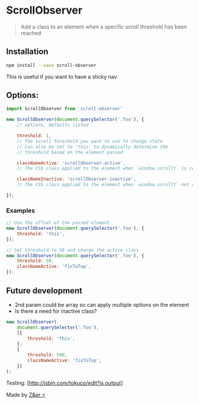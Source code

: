# ScrollObserver
> Add a class to an element when a specific scroll threshold has been reached


## Installation

```sh
npm install --save scroll-observer
```

This is useful if you want to have a sticky nav

## Options:
```js
import ScrollObserver from 'scroll-observer'

new ScrollObserver(document.querySelector('.foo'), {
	// options, defaults listed

	threshold: 1,
	// The scroll threshold you want to use to change state
	// Can also be set to 'this' to dynamically determine the
	// threshold based on the element passed

	classNameActive: 'scrollObserver-active',
	// The CSS class applied to the element when `window.scrollY` is reached

	classNameInactive: 'scrollObserver-inactive',
	// The CSS class applied to the element when `window.scrollY` not reached

});
```

### Examples

```js
// Use the offset of the passed element
new ScrollObserver(document.querySelector('.foo'), {
	threshold: 'this',
});

// Set threshold to 50 and change the active class
new ScrollObserver(document.querySelector('.foo'), {
	threshold: 50,
	classNameActive: 'fixToTop',
});
```

## Future development
* 2nd param could be array so can apply multiple options on the element
* Is there a need for inactive class?

```js
new ScrollObserver(
	document.querySelector('.foo'),
	[{
		threshold: 'this',
	},
	{
		threshold: 500,
		classNameActive: 'fixToTop',
	}]
);
```

Testing: [http://jsbin.com/tokuco/edit?js,output]

Made by [Z&er :zap:](https://github.com/mrmartineau/)
